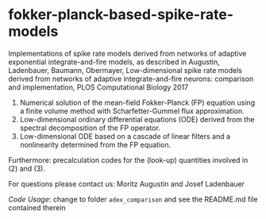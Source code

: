 # fokker-planck-based-spike-rate-models

Implementations of spike rate models derived from networks of adaptive exponential integrate-and-fire models, as described in
Augustin, Ladenbauer, Baumann, Obermayer, Low-dimensional spike rate models derived from networks of adaptive integrate-and-fire neurons: comparison and implementation, PLOS Computational Biology 2017

1. Numerical solution of the mean-field Fokker-Planck (FP) equation using a finite volume method with Scharfetter-Gummel flux approximation.
2. Low-dimensional ordinary differential equations (ODE) derived from the spectral decomposition of the FP operator. 
3. Low-dimensional ODE based on a cascade of linear filters and a nonlinearity determined from the FP equation.

Furthermore: precalculation codes for the (look-up) quantities involved in (2) and (3).

For questions please contact us: Moritz Augustin and Josef Ladenbauer

_Code Usage_: change to folder `adex_comparison` and see the README.md file contained therein
